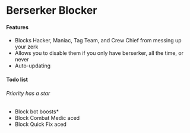 # Berserker Blocker

#### Features

- Blocks Hacker, Maniac, Tag Team, and Crew Chief from messing up your zerk
- Allows you to disable them if you only have berserker, all the time, or never
- Auto-updating

#### Todo list
###### Priority has a star
- Block bot boosts*
- Block Combat Medic aced
- Block Quick Fix aced
